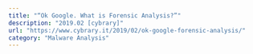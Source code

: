 ```yaml
---
title: "“Ok Google. What is Forensic Analysis?”"
description: "2019.02 [cybrary]"
url: "https://www.cybrary.it/2019/02/ok-google-forensic-analysis/"
category: "Malware Analysis"
---
```

